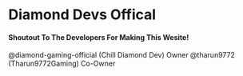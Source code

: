# Diamond Devs Offical
#### Shoutout To The Developers For Making This Wesite!
@diamond-gaming-official (Chill Diamond Dev) Owner
@tharun9772 (Tharun9772Gaming) Co-Owner
